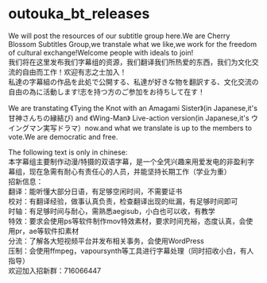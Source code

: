# outouka_bt_releases
We will post the resources of our subtitle group here.We are Cherry Blossom Subtitles Group,we transtale what we like,we work for the freedom of cultural exchange!Welcome people with ideals to join!  
我们将在这里发布我们字幕组的资源，我们翻译我们所热爱的东西，我们为文化交流的自由而工作！欢迎有志之士加入！  
私達の字幕組の作品を此処で公開する、私達が好きな物を翻訳する、文化交流の自由の為に活動します!志を持つ方のご参加をお待ちして在す！  

We are transtating 《Tying the Knot with an Amagami Sister》(in Japanese,it's 甘神さんちの縁結び) and 《Wing-Man》 Live-action version(in Japanese,it's ウイングマン実写ドラマ）now.and what we translate is up to the members to vote.We are democratic and free.  
  
The following text is only in chinese:  
本字幕组主要制作动漫/特摄的双语字幕，是一个全凭兴趣来用爱发电的非盈利字幕组，现在急需有耐心有责任心的人员，并能坚持长期工作（学业为重）  
招新信息：  
翻译：能听懂大部分日语，有足够空闲时间，不需要证书  
校对：有翻译经验，做事认真负责，检查翻译出现的纰漏，有足够时间即可  
时轴：有足够时间与耐心，需熟悉aegisub，小白也可以收，有教学  
特效：要求会使用ps等软件制作mov特效素材，要求时间充裕，态度认真，会使用pr，ae等软件扣素材  
分流：了解各大短视频平台并发布相关事务，会使用WordPress  
压制：会使用ffmpeg，vapoursynth等工具进行字幕处理（同时招收小白，有人指导）  
欢迎加入招新群：716066447  
